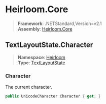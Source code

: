 # Heirloom.Core

> **Framework**: .NETStandard,Version=v2.1  
> **Assembly**: [Heirloom.Core][0]  

## TextLayoutState.Character

> **Namespace**: [Heirloom][0]  
> **Type**: [TextLayoutState][1]  

### Character

The current character.

```cs
public UnicodeCharacter Character { get; }
```

[0]: ../../../Heirloom.Core.md
[1]: ../TextLayoutState.md
